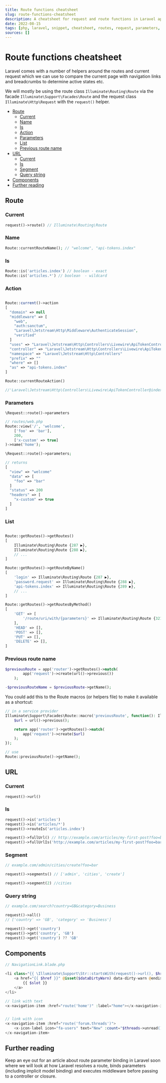 ```yaml
---
title: Route functions cheatsheet
slug: route-functions-cheatsheet
description: A cheatsheet for request and route functions in Laravel applications.
date: 2022-08-15
tags: [php, laravel, snippet, cheatsheet, routes, request, parameters, query string, macros]
sources: []
---
```


# Route functions cheatsheet

Laravel comes with a number of helpers around the routes and current request which we can use to compare the current page with navigation links and breadcrumbs to determine active states etc.

We will mostly be using the route class `Illuminate\Routing\Route` via the facade `Illuminate\Support\Facades\Route` and the request class `Illuminate\Http\Request` with the `request()` helper.

- [Route](#route)
  - [Current](#current)
  - [Name](#name)
  - [Is](#is)
  - [Action](#action)
  - [Parameters](#parameters)
  - [List](#list)
  - [Previous route name](#previous-route-name)
- [URL](#url)
  - [Current](#current-1)
  - [Is](#is-1)
  - [Segment](#segment)
  - [Query string](#query-string)
- [Components](#components)
- [Further reading](#further-reading)

## Route

### Current

```php
request()->route() // Illuminate\Routing\Route
```

### Name

```php
Route::currentRouteName(); // "welcome", "api-tokens.index"
```

### Is
```php
Route::is('articles.index') // boolean - exact
Route::is('articles.*') // boolean  - wildcard
```

### Action

```php

Route::current()->action
[
  "domain" => null
  "middleware" => [
    "web",
    "auth:sanctum",
    "Laravel\Jetstream\Http\Middleware\AuthenticateSession",
    "verified"
  ]
  "uses" => "Laravel\Jetstream\Http\Controllers\Livewire\ApiTokenController@index"
  "controller" => "Laravel\Jetstream\Http\Controllers\Livewire\ApiTokenController@index"
  "namespace" => "Laravel\Jetstream\Http\Controllers"
  "prefix" => ""
  "where" => []
  "as" => "api-tokens.index"
]

Route::currentRouteAction()

//'Laravel\Jetstream\Http\Controllers\Livewire\ApiTokenController@index'
```

### Parameters

`\Request::route()->parameters`

```php
// routes/web.php
Route::view('/', 'welcome',
    ['foo' => 'bar'],
    200,
    ['x-custom' => true]
)->name('home');

\Request::route()->parameters;

// returns
[
  "view" => "welcome"
  "data" => [
    "foo" => "bar"
  ]
  "status" => 200
  "headers" => [
    "x-custom" => true
  ]
]
```

### List

```php

Route::getRoutes()->getRoutes()
[
    Illuminate\Routing\Route {287 ▶},
    Illuminate\Routing\Route {288 ▶},
    // ...
]

Route::getRoutes()->getRouteByName()
[
    'login' => Illuminate\Routing\Route {287 ▶},
    'password.request' => Illuminate\Routing\Route {288 ▶},
    'api-tokens.index' => Illuminate\Routing\Route {289 ▶},
    // ...
]

Route::getRoutes()->getRoutesByMethod()
[
    'GET' => [
        '/route/uri/with/{parameters}' => Illuminate\Routing\Route {321 ▶},
    ],
    'HEAD' => [],
    'POST' => [],
    'PUT' => [],
    'DELETE' => [],
]
```

### Previous route name

```php
$previousRoute = app('router')->getRoutes()->match(
        app('request')->create(url()->previous())
    );

-$previousRouteName = $previousRoute->getName();
```

You could add this to the Route macros (or helpers file) to make it available as a shortcut:
```php
// in a service provider
Illuminate\Support\Facades\Route::macro('previousRoute', function(): Illuminate\Routing\Route {
    $url = url()->previous();

    return app('router')->getRoutes()->match(
        app('request')->create($url)
    );
});

// use
Route::previousRoute()->getName();
```


## URL

### Current
```php
request()->url()
```

### Is
```php
request()->is('articles')
request()->is('articles/*')
request()->routeIs('articles.index')

request()->fullUrl() // http://example.com/articles/my-first-post?foo=bar
request()->fullUrlIs('http://example.com/articles/my-first-post?foo=bar')

```

### Segment
```php
// example.com/admin/cities/create?foo=bar

request()->segments() // ['admin', 'cities', 'create']

request()->segment(2) //cities
```

### Query string

```php
// example.com/search?country=GB&category=Business

request()->all()
// ['country' => 'GB', 'category' => 'Business']

request()->get('country')
request()->get('country', 'GB')
request()->get('country') ?? 'GB'

```

## Components

```php
// NavigationLink.blade.php

<li class="{{ \Illuminate\Support\Str::startsWith(request()->url(), $href) ? 'active' : ''  }}">
    <a href="{{ $href }}" @isset($dataDirtyWarn) data-dirty-warn @endisset>
        {{ $slot }}
    </a>
</li>
```

```php
// link with text
<x-navigation-item :href="route('home')" :label="home"></x-navigation-item>


// link with icon
<x-navigation-item :href="route('forum.threads')">
    <x-icon-label icon="fa-users" text="New" :count="$threads->unread()->count() ?? 0" />
</x-navigation-item>
```

## Further reading

Keep an eye out for an article about route parameter binding in Laravel soon where we will look at how Laravel resolves a route, binds parameters (including implicit model binding) and executes middleware before passing to a controller or closure.